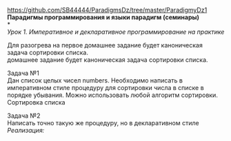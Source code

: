 https://github.com/SB44444/ParadigmsDz/tree/master/ParadigmyDz1
**Парадигмы программирования и языки парадигм (семинары)**  
*  
*Урок 1. Императивное и декларативное программирование на практике*  

Для разогрева на первое домашнее задание будет каноническая задача сортировки списка.  
домашнее задание будет каноническая задача сортировки списка.  

Задача №1  
Дан список целых чисел numbers. Необходимо написать в императивном стиле процедуру для
сортировки числа в списке в порядке убывания. Можно использовать любой алгоритм сортировки. Сортировка списка

Задача №2  
Написать точно такую же процедуру, но в декларативном стиле
*Реализация:*

